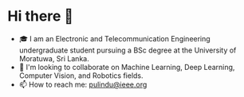 # Hi there 👋

- 🎓 I am an Electronic and Telecommunication Engineering undergraduate student pursuing a BSc degree at the University of Moratuwa, Sri Lanka.
- 🤖 I'm looking to collaborate on Machine Learning, Deep Learning, Computer Vision, and Robotics fields.
- 📫 How to reach me: pulindu@ieee.org
